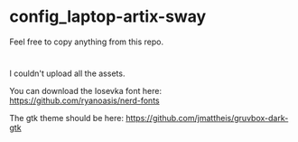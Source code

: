 # config_laptop-artix-sway

Feel free to copy anything from this repo.
#
I couldn't upload all the assets.

You can download the Iosevka font here: https://github.com/ryanoasis/nerd-fonts

The gtk theme should be here: https://github.com/jmattheis/gruvbox-dark-gtk

